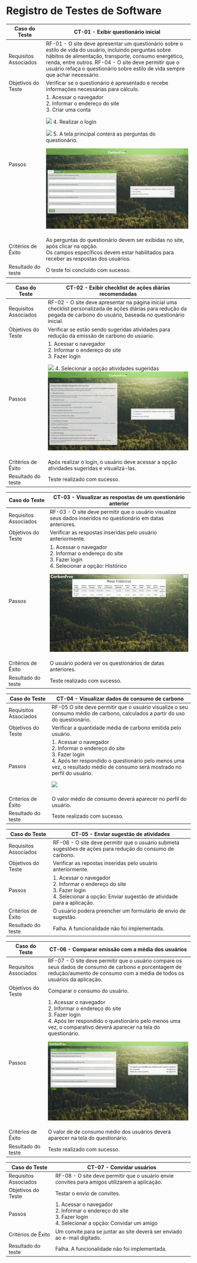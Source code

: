 # Registro de Testes de Software

<table>
    <thead>
        <tr> 
            <th>Caso do Teste</th>
            <th>CT-01 - Exibir questionário inicial</th>
        </tr>
    </thead>
       <tbody>
        <tr> 
            <td>Requisitos Associados</td>
            <td>
                RF-01 - O site deve apresentar um questionário sobre o estilo de vida do usuário, incluindo perguntas sobre hábitos de alimentação, transporte, consumo energético, renda, entre outros.
                RF-04 - O site deve permitir que o usuário refaça o questionário sobre estilo de vida sempre que achar necessário.
            </td>
        </tr>
        <tr> 
            <td>Objetivos do Teste</td>
            <td>
                Verificar se o questionário é apresentado e recebe informações necessárias para cálculo.
            </td>
        </tr>
        <tr> 
            <td>Passos</td>
            <td>
                1. Acessar o navegador</br>
                2. Informar o endereço do site</br>
                3. Criar uma conta</br>

![](img/testes/usabilidade/responsividade/cadastro.png) 4. Realizar o login</br>

![](img/testes/usabilidade/responsividade/login.png) 5. A tela principal conterá as perguntas do questionário.</br>

![](img/testes/usabilidade/responsividade/perguntas.png)

</td>
</tr>
<tr>
<td>Critérios de Êxito</td>
<td>
As perguntas do questionário devem ser exibidas no site, após clicar na opção.</br>
Os campos específicos devem estar habilitados para receber as respostas dos usuários.
</td>
</tr>
<tr>
<td>Resultado do teste</td>
<td>
O teste foi concluído com sucesso.
</td>
</tr>
</tbody>
</table>

<table>
    <thead>
        <tr> 
            <th>Caso do Teste</th>
            <th>CT-02 - Exibir checklist de ações diárias recomendadas</th>
        </tr>
    </thead>
       <tbody>
        <tr> 
            <td>Requisitos Associados</td>
            <td>
                RF-02 - O site deve apresentar na página inicial uma checklist
                personalizada de ações diárias para redução da pegada de
                carbono do usuário, baseada no questionário inicial.
            </td>
        </tr>
        <tr> 
            <td>Objetivos do Teste</td>
            <td>
                Verificar se estão sendo sugeridas atividades para redução da emissão de carbono do usúario.
            </td>
        </tr>
        <tr> 
            <td>Passos</td>
            <td>
                1. Acessar o navegador</br>
                2. Informar o endereço do site</br>
                3. Fazer login</br>

![](img/testes/usabilidade/responsividade/login.png) 4. Selecionar a opção atividades sugeridas
![](img/testes/usabilidade/responsividade/atividade_sugerida.png)

</td>
</tr>
<tr>
<td>Critérios de Êxito</td>
<td>
Após realizar o login, o usuário deve acessar a opção atividades sugeridas e visualizá-las.
</td>
</tr>
<tr>
<td>Resultado do teste</td>
<td>
Teste realizado com sucesso.
</td>
</tr>
</tbody>

</table>

<table>
    <thead>
        <tr> 
            <th>Caso do Teste</th>
            <th>CT-03 - Visualizar as respostas de um questionário anterior</th>
        </tr>
    </thead>
       <tbody>
        <tr> 
            <td>Requisitos Associados</td>
            <td>
                RF-03 - O site deve permitir que o usuário visualize seus dados inseridos no questionário em datas anteriores.
            </td>
        </tr>
        <tr> 
            <td>Objetivos do Teste</td>
            <td>
                Verificar as respostas inseridas pelo usuário anteriormente.
            </td>
        </tr>
        <tr> 
            <td>Passos</td>
            <td>
                1. Acessar o navegador</br>
                2. Informar o endereço do site</br>
                3. Fazer login</br>
                4. Selecionar a opção: Histórico</br>

![](img/testes/usabilidade/responsividade/historico.png)

</td>
</tr>
<tr>
<td>Critérios de Êxito</td>
<td>
O usuário poderá ver os questionários de datas anteriores.</br>
</td>
</tr>
<tr>
<td>Resultado do teste</td>
<td>
Teste realizado com sucesso.
</td>
</tr>
</tbody>

</table>

<table>
    <thead>
        <tr> 
            <th>Caso do Teste</th>
            <th>CT-04 - Visualizar dados de consumo de carbono</th>
        </tr>
    </thead>
       <tbody>
        <tr> 
            <td>Requisitos Associados</td>
            <td>
                RF-05 O site deve permitir que o usuário visualize o seu consumo médio de carbono, calculados a partir do uso do questionário.
            </td>
        </tr>
        <tr> 
            <td>Objetivos do Teste</td>
            <td>
                Verificar a quantidade média de carbono emitida pelo usuário.
            </td>
        </tr>
        <tr> 
            <td>Passos</td>
            <td>
                1. Acessar o navegador</br>
                2. Informar o endereço do site</br>
                3. Fazer login</br>
                4. Após ter respondido o questionário pelo menos uma vez, o resultado médio de consumo será mostrado no perfil do usuário.

![](img/testes/usabilidade/responsividade/perfil.png)

</td>
</tr>
<tr>
<td>Critérios de Êxito</td>
<td>
O valor médio de consumo deverá aparecer no perfil do usuário.
</td>
</tr>
<tr>
<td>Resultado do teste</td>
<td>
Teste realizado com sucesso.
</td>
</tr>
</tbody>

</table>

<table>
    <thead>
        <tr> 
            <th>Caso do Teste</th>
            <th>CT-05 - Enviar sugestão de atividades</th>
        </tr>
    </thead>
       <tbody>
        <tr> 
            <td>Requisitos Associados</td>
            <td>
                RF-06 - O site deve permitir que o usuário submeta sugestões de ações para redução do consumo de carbono.
            </td>
        </tr>
        <tr> 
            <td>Objetivos do Teste</td>
            <td>
                Verificar as repostas inseridas pelo usuário anteriormente.
            </td>
        </tr>
        <tr> 
            <td>Passos</td>
            <td>
                1. Acessar o navegador</br>
                2. Informar o endereço do site</br>
                3. Fazer login</br>
                4. Selecionar a opção: Enviar sugestão de atividade para a aplicação.
            </td>
        </tr>
        <tr> 
            <td>Critérios de Êxito</td>
            <td>
                O usuário podera preencher um formulário de envio de sugestão.
            </td>
        </tr>
		<tr>
<td>Resultado do teste</td>
<td>
Falha. A funcionalidade não foi implementada.
</td>
</tr>
    </tbody>
</table>

<table>
    <thead>
        <tr> 
            <th>Caso do Teste</th>
            <th>CT-06 - Comparar emissão com a média dos usuários</th>
        </tr>
    </thead>
       <tbody>
        <tr> 
            <td>Requisitos Associados</td>
            <td>
                RF-07 - O site deve permitir que o usuário compare os seus dados de consumo de carbono e porcentagem de redução/aumento de consumo com a média de todos os usuários da aplicação.
            </td>
        </tr>
        <tr> 
            <td>Objetivos do Teste</td>
            <td>
                Comparar o consumo do usuário.
            </td>
        </tr>
        <tr> 
            <td>Passos</td>
            <td>
                1. Acessar o navegador</br>
                2. Informar o endereço do site</br>
                3. Fazer login</br>
                4. Após ter respondido o questionário pelo menos uma vez, o comparativo deverá aparecer na tela do questionário.

![](img/testes/usabilidade/responsividade/media.png)

</td>
</tr>
<tr>
<td>Critérios de Êxito</td>
<td>
O valor de de consumo médio dos usuários deverá aparecer na tela do questionário.
</td>
</tr>
		<tr>
<td>Resultado do teste</td>
<td>
Teste realizado com sucesso.
</td>
</tr>
</tbody>

</table>

<table>
    <thead>
        <tr> 
            <th>Caso do Teste</th>
            <th>CT-07 - Convidar usuários</th>
        </tr>
    </thead>
       <tbody>
        <tr> 
            <td>Requisitos Associados</td>
            <td>
                RF-08 - O site deve permitir que o usuário envie convites para amigos utilizarem a aplicação.
            </td>
        </tr>
        <tr> 
            <td>Objetivos do Teste</td>
            <td>
                Testar o envio de convites.
            </td>
        </tr>
        <tr> 
            <td>Passos</td>
            <td>
                1. Acessar o navegador</br>
                2. Informar o endereço do site</br>
                3. Fazer login</br>
                4. Selecionar a opção: Convidar um amigo
            </td>
        </tr>
        <tr> 
            <td>Critérios de Êxito</td>
            <td>
                Um convite para se juntar ao site deverá ser enviado ao e-mail digitado.
            </td>
        </tr>
		<td>Resultado do teste</td>
<td>
Falha. A funcionalidade não foi implementada.
</td>
</tr>
    </tbody>
</table>
